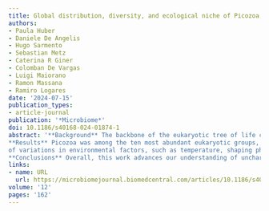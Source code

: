 ```yaml
---
title: Global distribution, diversity, and ecological niche of Picozoa, a widespread and enigmatic marine protist lineage
authors:
- Paula Huber
- Daniele De Angelis
- Hugo Sarmento
- Sebastian Metz
- Caterina R Giner
- Colomban De Vargas
- Luigi Maiorano
- Ramon Massana
- Ramiro Logares
date: '2024-07-15'
publication_types:
- article-journal
publication: '*Microbiome*'
doi: 10.1186/s40168-024-01874-1
abstract: '**Background** The backbone of the eukaryotic tree of life contains taxa only found in molecular surveys, of which we still have a limited understanding. Such is the case of Picozoa, an enigmatic lineage of heterotrophic picoeukaryotes within the supergroup Archaeplastida, which has emerged as a significant component of marine microbial plank- tonic communities. To enhance our understanding of the diversity, distribution, and ecology of Picozoa, we conduct a comprehensive assessment at different levels, from assemblages to taxa, employing phylogenetic analysis, species distribution modeling, and ecological niche characterization.  
**Results** Picozoa was among the ten most abundant eukaryotic groups, found almost exclusively in marine environ- ments. The phylum was represented by 179 Picozoa’s OTU (pOTUs) placed in five phylogenetic clades. Picozoa com- munity structure had a clear latitudinal pattern, with polar assemblages tending to cluster separately from non-polar ones. Based on the abundance and occupancy pattern, the pOTUs were classified into four categories: Low-abundant, Widespread, Polar, and Non-polar. We calculated the ecological niche of each of these categories. Notably, pOTUs sharing similar ecological niches were not closely related species, indicating a phylogenetic overdispersion in Picozoa communities. This could be attributed to competitive exclusion and the strong influence of the seasonal amplitude
of variations in environmental factors, such as temperature, shaping physiological and ecological traits.  
**Conclusions** Overall, this work advances our understanding of uncharted protists’ evolutionary dynamics and eco- logical strategies. Our results highlight the importance of understanding the species-level ecology of marine het- eroflagellates like Picozoa. The observed phylogenetic overdispersion challenges the concept of phylogenetic niche conservatism in protist communities, suggesting that closely related species do not necessarily share similar ecologi- cal niches.'
links:
- name: URL
  url: https://microbiomejournal.biomedcentral.com/articles/10.1186/s40168-024-01874-1
volume: '12'
pages: '162'
---
```


